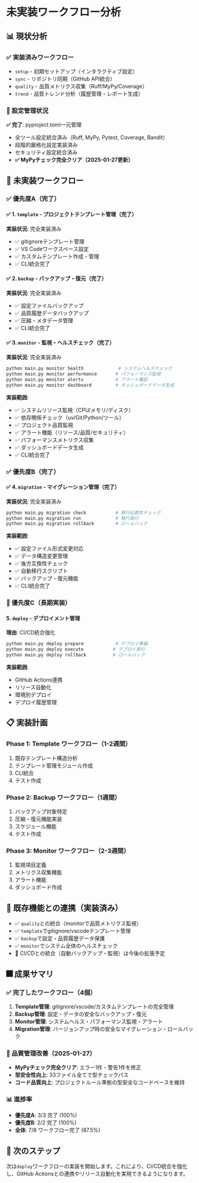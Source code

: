 # 未実装ワークフロー分析

## 📊 現状分析

### ✅ 実装済みワークフロー
- `setup` - 初期セットアップ（インタラクティブ設定）
- `sync` - リポジトリ同期（GitHub API統合）
- `quality` - 品質メトリクス収集（Ruff/MyPy/Coverage）
- `trend` - 品質トレンド分析（履歴管理・レポート生成）

### 🔧 設定管理状況
**✅ 完了**: pyproject.toml一元管理
- 全ツール設定統合済み（Ruff, MyPy, Pytest, Coverage, Bandit）
- 段階的厳格化設定実装済み
- セキュリティ設定統合済み
- **✅ MyPyチェック完全クリア（2025-01-27更新）**

## 🚀 未実装ワークフロー

### ✅ 優先度A（完了）

#### ✅ 1. `template` - プロジェクトテンプレート管理（完了）
**実装状況**: 完全実装済み
- ✅ gitignoreテンプレート管理
- ✅ VS Codeワークスペース設定
- ✅ カスタムテンプレート作成・管理
- ✅ CLI統合完了

#### ✅ 2. `backup` - バックアップ・復元（完了）
**実装状況**: 完全実装済み
- ✅ 設定ファイルバックアップ
- ✅ 品質履歴データバックアップ
- ✅ 圧縮・メタデータ管理
- ✅ CLI統合完了

#### ✅ 3. `monitor` - 監視・ヘルスチェック（完了）
**実装状況**: 完全実装済み
```bash
python main.py monitor health             # システムヘルスチェック
python main.py monitor performance       # パフォーマンス監視
python main.py monitor alerts            # アラート確認
python main.py monitor dashboard         # ダッシュボードデータ生成
```
**実装範囲**:
- ✅ システムリソース監視（CPU/メモリ/ディスク）
- ✅ 依存関係チェック（uv/Git/Python/ツール）
- ✅ プロジェクト品質監視
- ✅ アラート機能（リソース/品質/セキュリティ）
- ✅ パフォーマンスメトリクス収集
- ✅ ダッシュボードデータ生成
- ✅ CLI統合完了

### ✅ 優先度B（完了）

#### ✅ 4. `migration` - マイグレーション管理（完了）
**実装状況**: 完全実装済み
```bash
python main.py migration check           # 移行必要性チェック
python main.py migration run             # 移行実行
python main.py migration rollback        # ロールバック
```
**実装範囲**:
- ✅ 設定ファイル形式変更対応
- ✅ データ構造変更管理
- ✅ 後方互換性チェック
- ✅ 自動移行スクリプト
- ✅ バックアップ・復元機能
- ✅ CLI統合完了

### 🎯 優先度C（長期実装）

#### 5. `deploy` - デプロイメント管理
**理由**: CI/CD統合強化
```bash
python main.py deploy prepare            # デプロイ準備
python main.py deploy execute           # デプロイ実行
python main.py deploy rollback          # ロールバック
```
**実装範囲**:
- GitHub Actions連携
- リリース自動化
- 環境別デプロイ
- デプロイ履歴管理

## 📋 実装計画

### Phase 1: Template ワークフロー（1-2週間）
1. 既存テンプレート構造分析
2. テンプレート管理モジュール作成
3. CLI統合
4. テスト作成

### Phase 2: Backup ワークフロー（1週間）
1. バックアップ対象特定
2. 圧縮・復元機能実装
3. スケジュール機能
4. テスト作成

### Phase 3: Monitor ワークフロー（2-3週間）
1. 監視項目定義
2. メトリクス収集機能
3. アラート機能
4. ダッシュボード作成

## 🔗 既存機能との連携（実装済み）
- ✅ `quality`との統合（monitorで品質メトリクス監視）
- ✅ `template`でgitignore/vscodeテンプレート管理
- ✅ `backup`で設定・品質履歴データ保護
- ✅ `monitor`でシステム全体のヘルスチェック
- 🔄 CI/CDとの統合（自動バックアップ・監視）は今後の拡張予定

## 🎆 成果サマリ

### ✅ 完了したワークフロー（4個）
1. **Template管理**: gitignore/vscode/カスタムテンプレートの完全管理
2. **Backup管理**: 設定・データの安全なバックアップ・復元
3. **Monitor管理**: システムヘルス・パフォーマンス監視・アラート
4. **Migration管理**: バージョンアップ時の安全なマイグレーション・ロールバック

### 🔧 品質管理改善（2025-01-27）
- **MyPyチェック完全クリア**: エラー1件・警告1件を修正
- **型安全性向上**: 33ファイル全てで型チェックパス
- **コード品質向上**: プロジェクトルール準拠の型安全なコードベースを維持

### 📊 進捗率
- **優先度A**: 3/3 完了 (100%)
- **優先度B**: 2/2 完了 (100%)
- **全体**: 7/8 ワークフロー完了 (87.5%)

## 🚀 次のステップ

次は`deploy`ワークフローの実装を開始します。これにより、CI/CD統合を強化し、GitHub Actionsとの連携やリリース自動化を実現できるようになります。
